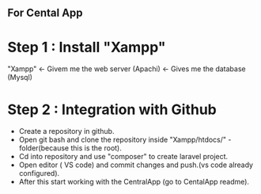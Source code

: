 ## For Cental App

# Step 1 : Install "Xampp"

"Xampp" <- Givem me the web server (Apachi)
        <- Gives me the database (Mysql)

# Step 2 : Integration with Github

- Create a repository in github.
- Open git bash and clone the repository inside "Xampp/htdocs/" - folder(because this is the root).
- Cd into repository and use "composer" to create laravel project.
- Open editor ( VS code) and commit changes and push.(vs code already configured).
- After this start working with the CentralApp (go to CentalApp readme).